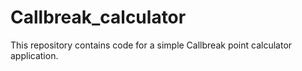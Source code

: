 # Callbreak_calculator
This repository contains code for a simple Callbreak point calculator application.
